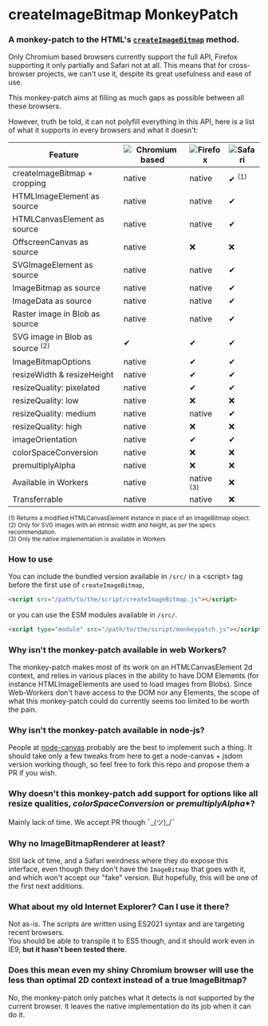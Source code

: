 <meta name="google-site-verification" content="_MPKbO8P7jGPavH4MUk-kZ9LoF9n3JjvKa2HostWXrQ" />  

# createImageBitmap MonkeyPatch
 
### A monkey-patch to the HTML's [`createImageBitmap`][1] method.

Only Chromium based browsers currently support the full API, Firefox supporting it only partially and Safari not at all.
This means that for cross-browser projects, we can't use it, despite its great usefulness and ease of use.

This monkey-patch aims at filling as much gaps as possible between all these browsers.

However, truth be told, it can not polyfill everything in this API, here is a list of what it supports in every browsers and what it doesn't:

Feature                                   | ![Chromium based][2] | ![Firefox][3]         | ![Safari][4]
----------------------------------------- | -------------------- | --------------------- | ----------------
createImageBitmap + cropping              | native               | native                | ✔ <sup>(1)</sup>
HTMLImageElement as source                | native               | native                | ✔
HTMLCanvasElement as source               | native               | native                | ✔
OffscreenCanvas as source                 | native               | ❌                   | ❌
SVGImageElement as source                 | native               | native                | ✔
ImageBitmap as source                     | native               | native                | ✔
ImageData as source                       | native               | native                | ✔
Raster image in Blob as source            | native               | native                | ✔
SVG image in Blob as source <sup>(2)</sup>| ✔                    | ✔                     | ✔
ImageBitmapOptions                        | native               | ✔                     | ✔
resizeWidth & resizeHeight                | native               | ✔                     | ✔
resizeQuality: pixelated                  | native               | ✔                     | ✔
resizeQuality: low                        | native               | ❌                   | ❌
resizeQuality: medium                     | native               | native                | ✔
resizeQuality: high                       | native               | ❌                   | ❌
imageOrientation                          | native               | ✔                     | ✔
colorSpaceConversion                      | native               | ❌                   | ❌
premultiplyAlpha                          | native               | ❌                   | ❌
Available in Workers                      | native               | native <sup>(3)</sup> | ❌
Transferrable                             | native               | native                | ❌

<sup>(1) Returns a modified HTMLCanvasElement instance in place of an ImageBitmap object.</sup>  
<sup>(2) Only for SVG images with an intrinsic width and height, as per the specs recommendation.</sup>  
<sup>(3) Only the native implementation is available in Workers</sup>

### How to use

You can include the bundled version available in `/src/` in a &lt;script> tag before the first use of `createImageBitmap`,

```html
<script src="/path/to/the/script/createImageBitmap.js"></script>
```

or you can use the ESM modules available in `/src/`.

```html
<script type="module" src="/path/to/the/script/monkeypatch.js"></script>
```

### Why isn't the monkey-patch available in web Workers?

The monkey-patch makes most of its work on an HTMLCanvasElement 2d context, and relies in various places in the ability to have DOM Elements (for instance HTMLImageElements are used to load images from Blobs).
Since Web-Workers don't have access to the DOM nor any Elements, the scope of what this monkey-patch could do currently seems too limited to be worth the pain.

### Why isn't the monkey-patch available in node-js?

People at [node-canvas][2] probably are the best to implement such a thing.
It should take only a few tweaks from here to get a node-canvas + jsdom version working though, so feel free to fork this repo and propose them a PR if you wish.

### Why doesn't this monkey-patch add support for options like all resize qualities, *colorSpaceConversion* or *premultiplyAlpha**?

Mainly lack of time. We accept PR though ¯\_(ツ)_/¯

### Why no ImageBitmapRenderer at least?

Still lack of time, and a Safari weirdness where they do expose this interface, even though they don't have the `ImageBitmap` that goes with it, and which won't accept our "fake" version.
But hopefully, this will be one of the first next additions.

### What about my old Internet Explorer? Can I use it there?

Not as-is. The scripts are written using ES2021 syntax and are targeting recent browsers.  
You should be able to transpile it to ES5 though, and it should work even in IE9, **but it hasn't been tested there**.

### Does this mean even my shiny Chromium browser will use the less than optimal 2D context instead of a true ImageBitmap?

No, the monkey-patch only patches what it detects is not supported by the current browser. It leaves the native implementation do its job when it can do it.

[1]: https://developer.mozilla.org/en-US/docs/Web/API/WindowOrWorkerGlobalScope/createImageBitmap
[2]: https://raw.githubusercontent.com/alrra/browser-logos/main/src/chromium/chromium_48x48.png
[3]: https://raw.githubusercontent.com/alrra/browser-logos/master/src/firefox/firefox_48x48.png
[4]: https://raw.githubusercontent.com/alrra/browser-logos/master/src/safari/safari_48x48.png
[5]: https://github.com/Automattic/node-canvas
